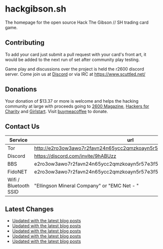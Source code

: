# hackgibson.sh
The homepage for the open source Hack The Gibson // SH trading card game.


## Contributing

To add your card just submit a pull request with your card's front art, it would be added to the next run of set after community play testing.

Game play and discussions over the project is held the r2600 discord server. Come join us at [Discord](https://discord.com/invite/9hABUzz) or via IRC at https://www.scuttled.net/


## Donations

Your donation of $13.37 or more is welcome and helps the hacking community at large with proceeds going to [2600 Magazine](https://2600.com/), [Hackers for Charity](https://hackersforcharity.org) and [Girlstart](https://girlstart.org).  Visit [buymeacoffee](https://www.buymeacoffee.com/hackgibson.sh) to donate.


## Contact Us

Service | url
-|-
Tor | http://e2ro3ow3awo7r2favn24n65ycc2qmzkoayn5r57e3f56nvjwdcgg32ad.onion
Discord | https://discord.com/invite/9hABUzz
BBS | e2ro3ow3awo7r2favn24n65ycc2qmzkoayn5r57e3f56nvjwdcgg32ad.onion:23
FidoNET | e2ro3ow3awo7r2favn24n65ycc2qmzkoayn5r57e3f56nvjwdcgg32ad.onion:24554
Wifi / Bluetooth SSID | "Ellingson Mineral Company" or "EMC Net - <fidonet address>"

## Latest Changes
<!-- BLOG-POST-LIST:START -->
- [Updated with the latest blog posts](https://github.com/DFW2600/hackgibson.sh/commit/876f5447e7a743758d6762a585f3f8c59507bc5b)
- [Updated with the latest blog posts](https://github.com/DFW2600/hackgibson.sh/commit/f482d7ccd86f35c0c2881dc145775a850c1f0e76)
- [Updated with the latest blog posts](https://github.com/DFW2600/hackgibson.sh/commit/ddf31c57d4eb1941b6872567c762ca46b2c4c734)
- [Updated with the latest blog posts](https://github.com/DFW2600/hackgibson.sh/commit/c14f8f546f764634c02a6b7a574b9bf929ad4f5e)
- [Updated with the latest blog posts](https://github.com/DFW2600/hackgibson.sh/commit/4230d7284f34a4d7700d6054176c06f4eadb8d2f)
<!-- BLOG-POST-LIST:END -->
